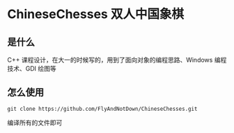 # ChineseChesses 双人中国象棋
## 是什么
C++ 课程设计，在大一的时候写的，用到了面向对象的编程思路、Windows 编程技术、GDI 绘图等

## 怎么使用
```
git clone https://github.com/FlyAndNotDown/ChineseChesses.git
```
编译所有的文件即可

